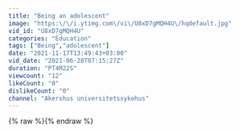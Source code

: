 ```yaml
---
title: "Being an adolescent"
image: "https:\/\/i.ytimg.com\/vi\/U8xD7gMQH4U\/hqdefault.jpg"
vid_id: "U8xD7gMQH4U"
categories: "Education"
tags: ["Being","adolescent"]
date: "2021-11-17T13:49:43+03:00"
vid_date: "2021-06-28T07:15:27Z"
duration: "PT4M22S"
viewcount: "12"
likeCount: "0"
dislikeCount: "0"
channel: "Akershus universitetssykehus"
---
```

{% raw %}{% endraw %}
